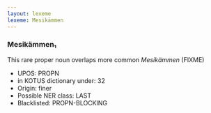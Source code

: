 ```yaml
---
layout: lexeme
lexeme: Mesikämmen
---
```


###  Mesikämmen₁

This rare proper noun overlaps more common *Mesikämmen* (FIXME)
* UPOS:  PROPN
* in KOTUS dictionary under:  32
* Origin:  finer
* Possible NER class:  LAST
* Blacklisted:  PROPN-BLOCKING

